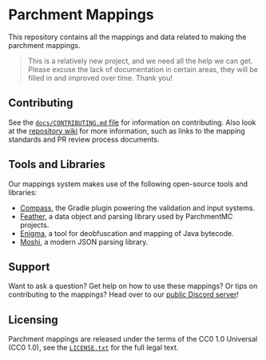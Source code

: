 Parchment Mappings
==================

This repository contains all the mappings and data related to making the parchment mappings.

> This is a relatively new project, and we need all the help we can get. Please excuse the lack of documentation in certain areas, they will be filled in and improved over time. Thank you!

## Contributing
See the [`docs/CONTRIBUTING.md` file](docs/CONTRIBUTING.md) for information on contributing. Also look at the [repository wiki](https://github.com/ParchmentMC/Parchment/wiki) for more information, such as links to the mapping standards and PR review process documents.

## Tools and Libraries
Our mappings system makes use of the following open-source tools and libraries:
- [Compass](https://github.com/ParchmentMC/Compass), the Gradle plugin powering the validation and input systems.
- [Feather](https://github.com/ParchmentMC/Feather), a data object and parsing library used by ParchmentMC projects.
- [Enigma](https://github.com/FabricMC/enigma), a tool for deobfuscation and mapping of Java bytecode.
- [Moshi](https://github.com/square/moshi), a modern JSON parsing library.

## Support
Want to ask a question? Get help on how to use these mappings? Or tips on contributing to the mappings? Head over to our [public Discord server](https://parchmentmc.org/discord.html)!

## Licensing
Parchment mappings are released under the terms of the CC0 1.0 Universal (CC0 1.0), see the [`LICENSE.txt`](LICENSE.txt) for the full legal text.
